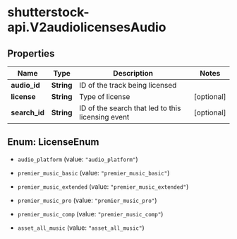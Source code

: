 # shutterstock-api.V2audiolicensesAudio

## Properties
Name | Type | Description | Notes
------------ | ------------- | ------------- | -------------
**audio_id** | **String** | ID of the track being licensed | 
**license** | **String** | Type of license | [optional] 
**search_id** | **String** | ID of the search that led to this licensing event | [optional] 


<a name="LicenseEnum"></a>
## Enum: LicenseEnum


* `audio_platform` (value: `"audio_platform"`)

* `premier_music_basic` (value: `"premier_music_basic"`)

* `premier_music_extended` (value: `"premier_music_extended"`)

* `premier_music_pro` (value: `"premier_music_pro"`)

* `premier_music_comp` (value: `"premier_music_comp"`)

* `asset_all_music` (value: `"asset_all_music"`)




